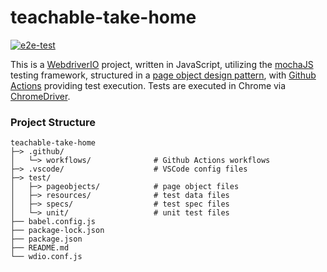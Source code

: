 # teachable-take-home

[![e2e-test](https://github.com/angelo-loria/teachable-take-home/actions/workflows/e2e-test.yaml/badge.svg)](https://github.com/angelo-loria/teachable-take-home/actions/workflows/e2e-test.yaml)


This is a [WebdriverIO](https://webdriver.io/docs/what-is-webdriverio) project, written in JavaScript, utilizing the [mochaJS](https://mochajs.org/) testing framework, structured in a [page object design pattern](https://webdriver.io/docs/pageobjects), with [Github Actions](https://github.com/angelo-loria/teachable-take-home/actions/workflows/e2e-test.yaml) providing test execution. Tests are executed in Chrome via [ChromeDriver](https://sites.google.com/chromium.org/driver/).


### Project Structure

    teachable-take-home
    ├─> .github/
    │   └─> workflows/              # Github Actions workflows 
    ├─> .vscode/                    # VSCode config files
    ├─> test/
    │   ├─> pageobjects/            # page object files
    │   ├─> resources/              # test data files
    │   ├─> specs/                  # test spec files
    │   └─> unit/                   # unit test files    
    ├── babel.config.js
    ├── package-lock.json
    ├── package.json
    ├── README.md
    └── wdio.conf.js
